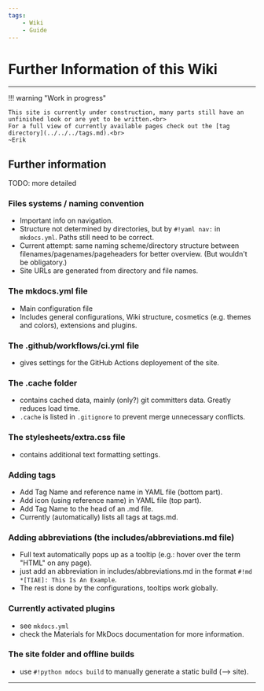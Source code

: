 ```yaml
---
tags:
    - Wiki
    - Guide
---
```


# Further Information of this Wiki

---

!!! warning "Work in progress"

    This site is currently under construction, many parts still have an unfinished look or are yet to be written.<br>
    For a full view of currently available pages check out the [tag directory](../../../tags.md).<br>
    ~Erik



## Further information

TODO: more detailed

### Files systems / naming convention
- Important info on navigation.
- Structure not determined by directories, but by `#!yaml nav:` in `mkdocs.yml`. Paths still need to be correct.
- Current attempt: same naming scheme/directory structure between filenames/pagenames/pageheaders for better overview. (But wouldn't be obligatory.)
- Site URLs are generated from directory and file names.

### The mkdocs.yml file
- Main configuration file
- Includes general configurations, Wiki structure, cosmetics (e.g. themes and colors), extensions and plugins.


### The .github/workflows/ci.yml file
- gives settings for the GitHub Actions deployement of the site.

### The .cache folder
- contains cached data, mainly (only?) git committers data. Greatly reduces load time.
- `.cache` is listed in `.gitignore` to prevent merge unnecessary conflicts.

### The stylesheets/extra.css file
- contains additional text formatting settings.

### Adding tags
- Add Tag Name and reference name in YAML file (bottom part).
- Add icon (using reference name) in YAML file (top part).
- Add Tag Name to the head of an .md file.
- Currently (automatically) lists all tags at tags.md.

### Adding abbreviations (the includes/abbreviations.md file)
- Full text automatically pops up as a tooltip (e.g.: hover over the term "HTML" on any page).
- just add an abbreviation in includes/abbreviations.md in the format `#!md *[TIAE]: This Is An Example`.
- The rest is done by the configurations, tooltips work globally.


### Currently activated plugins
- see `mkdocs.yml`
- check the Materials for MkDocs documentation for more information.

### The site folder and offline builds
- use `#!python mdocs build` to manually generate a static build (--> site).

---
